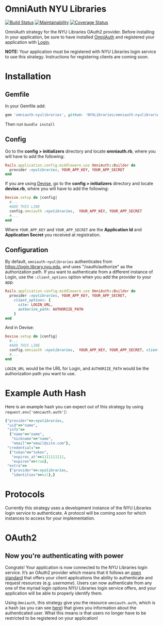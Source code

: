 # OmniAuth NYU Libraries
[![Build Status](https://travis-ci.org/NYULibraries/omniauth-nyulibraries.svg?branch=master)](https://travis-ci.org/NYULibraries/omniauth-nyulibraries)
[![Maintainability](https://api.codeclimate.com/v1/badges/5bd7ec644fe5f093ee64/maintainability)](https://codeclimate.com/github/NYULibraries/omniauth-nyulibraries/maintainability)
[![Coverage Status](https://coveralls.io/repos/github/NYULibraries/omniauth-nyulibraries/badge.svg?branch=master)](https://coveralls.io/github/NYULibraries/omniauth-nyulibraries?branch=master)

OmniAuth strategy for the NYU Libraries OAuth2 provider. Before installing in your application, be sure to have installed [OmniAuth](https://github.com/intridea/omniauth) and registered your application with [Login](https://github.com/NYULibraries/login/blob/feature/client_documentation/GETTING_STARTED.md).

__NOTE:__ Your application must be registered with NYU Libraries login service to use this strategy.
Instructions for registering clients are coming soon.

# Installation
## Gemfile
In your Gemfile add:

```ruby
gem 'omniauth-nyulibraries', github: 'NYULibraries/omniauth-nyulibraries'
```

Then run `bundle install`

## Config

Go to the __config > initializers__ directory and locate __omniauth.rb__, where you will have to add the following:

```ruby
Rails.application.config.middleware.use OmniAuth::Builder do
  provider :nyulibraries, YOUR_APP_KEY, YOUR_APP_SECRET
end
```

If you are using [Devise](https://github.com/plataformatec/devise), go to the __config > initializers__ directory and locate __devise.rb__, where you will have to add the following:

```ruby
Devise.setup do |config|
  #...
  #ADD THIS LINE
  config.omniauth :nyulibraries,  YOUR_APP_KEY, YOUR_APP_SECRET
  #...
end
```

Where `YOUR_APP_KEY` and `YOUR_APP_SECRET` are the __Application Id__ and __Application Secret__ you received at registration.

## Configuration

By default, `omniauth-nyulibraries` authenticates from https://login.library.nyu.edu, and uses "/oauth/authorize" as the authorization path. If you want to authenticate from a different instance of Login,
use the `:client_options` option when you add the provider to your app.

```ruby
Rails.application.config.middleware.use OmniAuth::Builder do
  provider :nyulibraries, YOUR_APP_KEY, YOUR_APP_SECRET,
    client_options: {
      site: LOGIN_URL,
      authorize_path: AUTHORIZE_PATH
    }
end
```

And in Devise:

```ruby
Devise.setup do |config|
  #...
  #ADD THIS LINE
  config.omniauth :nyulibraries,  YOUR_APP_KEY, YOUR_APP_SECRET, client_options: {site: LOGIN_URL, authorize_path: AUTHORIZE_PATH}
  #...
end
```

`LOGIN_URL` would be the URL for Login, and `AUTHORIZE_PATH` would be the authorization path you want to use.

# Example Auth Hash

Here is an example hash you can expect out of this strategy by using `request.env['omniauth.auth']`:

```ruby
{"provider"=>:nyulibraries,
 "uid"=>"name",
 "info"=>
  {"name"=>"name",
   "nickname"=>"name",
   "email"=>"email@site.com"},
 "credentials"=>
  {"token"=>"token",
   "expires_at"=>1111111111,
   "expires"=>true},
 "extra"=>
  {"provider"=>:nyulibraries,
   "identities"=>nil},}
```

# Protocols

Currently this strategy uses a development instance of the NYU Libraries login service to authenticate. A protocol will be coming soon for which instances to access for your implementation.

# OAuth2
## Now you're authenticating with power

Congrats! Your application is now connected to the NYU Libraries login service. It’s an OAuth2 provider which means that it follows an [open standard](http://oauth.net/2/) that offers your client applications the ability to authenticate and request resources (e.g. _username_). Users can now authenticate from any one of the myriad login options NYU Libraries login service offers, and your application will be able to properly identify them.

Using `Omniauth`, this strategy give you the resource `omniauth.auth`, which is a hash (as you can see [here](https://github.com/NYULibraries/omniauth-nyulibraries/tree/feature/documentation#example-auth-hash)) that gives you information about the authenticated user. What this means is that users no longer have to be restricted to be registered on your application!
